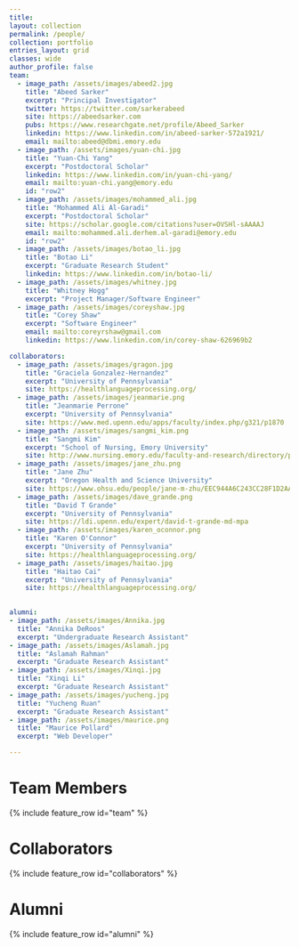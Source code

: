 ```yaml
---
title:
layout: collection
permalink: /people/
collection: portfolio
entries_layout: grid
classes: wide
author_profile: false
team:
  - image_path: /assets/images/abeed2.jpg
    title: "Abeed Sarker"
    excerpt: "Principal Investigator"
    twitter: https://twitter.com/sarkerabeed
    site: https://abeedsarker.com
    pubs: https://www.researchgate.net/profile/Abeed_Sarker
    linkedin: https://www.linkedin.com/in/abeed-sarker-572a1921/
    email: mailto:abeed@dbmi.emory.edu
  - image_path: /assets/images/yuan-chi.jpg
    title: "Yuan-Chi Yang"
    excerpt: "Postdoctoral Scholar"
    linkedin: https://www.linkedin.com/in/yuan-chi-yang/
    email: mailto:yuan-chi.yang@emory.edu
    id: "row2"
  - image_path: /assets/images/mohammed_ali.jpg
    title: "Mohammed Ali Al-Garadi"
    excerpt: "Postdoctoral Scholar"
    site: https://scholar.google.com/citations?user=OVSHl-sAAAAJ
    email: mailto:mohammed.ali.derhem.al-garadi@emory.edu
    id: "row2"
  - image_path: /assets/images/botao_li.jpg
    title: "Botao Li"
    excerpt: "Graduate Research Student"
    linkedin: https://www.linkedin.com/in/botao-li/
  - image_path: /assets/images/whitney.jpg
    title: "Whitney Hogg"
    excerpt: "Project Manager/Software Engineer"
  - image_path: /assets/images/coreyshaw.jpg
    title: "Corey Shaw"
    excerpt: "Software Engineer"
    email: mailto:coreyrshaw@gmail.com
    linkedin: https://www.linkedin.com/in/corey-shaw-626969b2

collaborators:
  - image_path: /assets/images/gragon.jpg
    title: "Graciela Gonzalez-Hernandez"
    excerpt: "University of Pennsylvania"
    site: https://healthlanguageprocessing.org/
  - image_path: /assets/images/jeanmarie.png
    title: "Jeanmarie Perrone"
    excerpt: "University of Pennsylvania"
    site: https://www.med.upenn.edu/apps/faculty/index.php/g321/p1870
  - image_path: /assets/images/sangmi_kim.png
    title: "Sangmi Kim"
    excerpt: "School of Nursing, Emory University"
    site: http://www.nursing.emory.edu/faculty-and-research/directory/profile.html?id=4925
  - image_path: /assets/images/jane_zhu.png
    title: "Jane Zhu"
    excerpt: "Oregon Health and Science University"
    site: https://www.ohsu.edu/people/jane-m-zhu/EEC944A6C243CC28F1D2AA33D3D88BE5
  - image_path: /assets/images/dave_grande.png
    title: "David T Grande"
    excerpt: "University of Pennsylvania"
    site: https://ldi.upenn.edu/expert/david-t-grande-md-mpa
  - image_path: /assets/images/karen_oconnor.png
    title: "Karen O'Connor"
    excerpt: "University of Pennsylvania"  
    site: https://healthlanguageprocessing.org/
  - image_path: /assets/images/haitao.jpg
    title: "Haitao Cai"
    excerpt: "University of Pennsylvania"
    site: https://healthlanguageprocessing.org/
  

alumni:
- image_path: /assets/images/Annika.jpg
  title: "Annika DeRoos"
  excerpt: "Undergraduate Research Assistant"
- image_path: /assets/images/Aslamah.jpg
  title: "Aslamah Rahman"
  excerpt: "Graduate Research Assistant"
- image_path: /assets/images/Xinqi.jpg
  title: "Xinqi Li"
  excerpt: "Graduate Research Assistant"
- image_path: /assets/images/yucheng.jpg
  title: "Yucheng Ruan"
  excerpt: "Graduate Research Assistant"      
- image_path: /assets/images/maurice.png
  title: "Maurice Pollard"
  excerpt: "Web Developer"

---
```


<h1>Team Members</h1>
{% include feature_row id="team" %}

<h1>Collaborators</h1>
{% include feature_row id="collaborators" %}

<h1>Alumni</h1>
{% include feature_row id="alumni" %}
